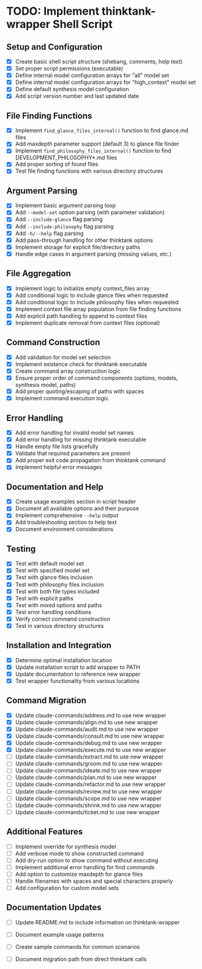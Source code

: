 # TODO: Implement thinktank-wrapper Shell Script

## Setup and Configuration
- [x] Create basic shell script structure (shebang, comments, help text)
- [x] Set proper script permissions (executable)
- [x] Define internal model configuration arrays for "all" model set
- [x] Define internal model configuration arrays for "high_context" model set
- [x] Define default synthesis model configuration
- [x] Add script version number and last updated date

## File Finding Functions
- [x] Implement `find_glance_files_internal()` function to find glance.md files
- [x] Add maxdepth parameter support (default 3) to glance file finder
- [x] Implement `find_philosophy_files_internal()` function to find DEVELOPMENT_PHILOSOPHY*.md files
- [x] Add proper sorting of found files
- [x] Test file finding functions with various directory structures

## Argument Parsing
- [x] Implement basic argument parsing loop
- [x] Add `--model-set` option parsing (with parameter validation)
- [x] Add `--include-glance` flag parsing
- [x] Add `--include-philosophy` flag parsing
- [x] Add `-h/--help` flag parsing
- [x] Add pass-through handling for other thinktank options
- [x] Implement storage for explicit file/directory paths
- [x] Handle edge cases in argument parsing (missing values, etc.)

## File Aggregation
- [x] Implement logic to initialize empty context_files array
- [x] Add conditional logic to include glance files when requested
- [x] Add conditional logic to include philosophy files when requested
- [x] Implement context file array population from file finding functions
- [x] Add explicit path handling to append to context files
- [x] Implement duplicate removal from context files (optional)

## Command Construction
- [x] Add validation for model set selection
- [x] Implement existence check for thinktank executable
- [x] Create command array construction logic
- [x] Ensure proper order of command components (options, models, synthesis model, paths)
- [x] Add proper quoting/escaping of paths with spaces
- [x] Implement command execution logic

## Error Handling
- [x] Add error handling for invalid model set names
- [x] Add error handling for missing thinktank executable
- [x] Handle empty file lists gracefully
- [x] Validate that required parameters are present
- [x] Add proper exit code propagation from thinktank command
- [x] Implement helpful error messages

## Documentation and Help
- [x] Create usage examples section in script header
- [x] Document all available options and their purpose
- [x] Implement comprehensive `--help` output
- [x] Add troubleshooting section to help text
- [x] Document environment considerations

## Testing
- [x] Test with default model set
- [x] Test with specified model set
- [x] Test with glance files inclusion
- [x] Test with philosophy files inclusion
- [x] Test with both file types included
- [x] Test with explicit paths
- [x] Test with mixed options and paths
- [x] Test error handling conditions
- [x] Verify correct command construction
- [x] Test in various directory structures

## Installation and Integration
- [x] Determine optimal installation location
- [x] Update installation script to add wrapper to PATH
- [x] Update documentation to reference new wrapper
- [x] Test wrapper functionality from various locations

## Command Migration
- [x] Update claude-commands/address.md to use new wrapper
- [x] Update claude-commands/align.md to use new wrapper
- [x] Update claude-commands/audit.md to use new wrapper
- [x] Update claude-commands/consult.md to use new wrapper
- [x] Update claude-commands/debug.md to use new wrapper
- [x] Update claude-commands/execute.md to use new wrapper
- [ ] Update claude-commands/extract.md to use new wrapper
- [ ] Update claude-commands/groom.md to use new wrapper
- [ ] Update claude-commands/ideate.md to use new wrapper
- [ ] Update claude-commands/plan.md to use new wrapper
- [ ] Update claude-commands/refactor.md to use new wrapper
- [ ] Update claude-commands/review.md to use new wrapper
- [ ] Update claude-commands/scope.md to use new wrapper
- [ ] Update claude-commands/shrink.md to use new wrapper
- [ ] Update claude-commands/ticket.md to use new wrapper

## Additional Features
- [ ] Implement override for synthesis model
- [ ] Add verbose mode to show constructed command
- [ ] Add dry-run option to show command without executing
- [ ] Implement additional error handling for find commands
- [ ] Add option to customize maxdepth for glance files
- [ ] Handle filenames with spaces and special characters properly
- [ ] Add configuration for custom model sets

## Documentation Updates
- [ ] Update README.md to include information on thinktank-wrapper
- [ ] Document example usage patterns
- [ ] Create sample commands for common scenarios
- [ ] Document migration path from direct thinktank calls

